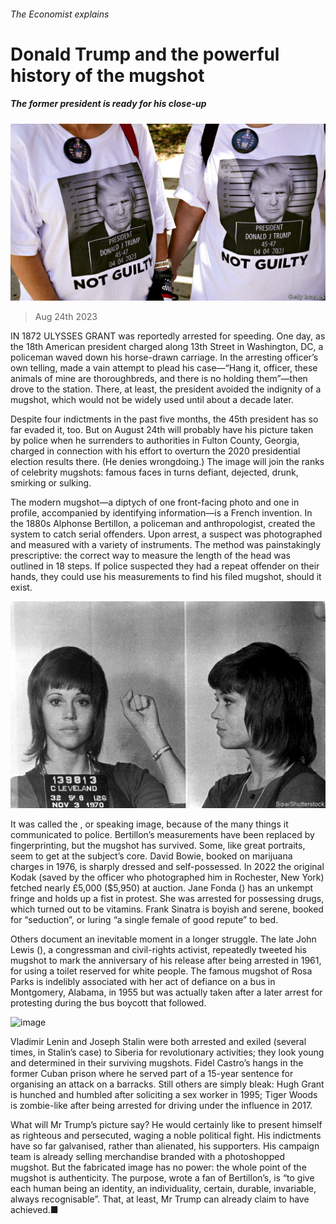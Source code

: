 ###### The Economist explains

# Donald Trump and the powerful history of the mugshot 

##### The former president is ready for his close-up 

![image](images/20230826_BLP504.jpg) 

> Aug 24th 2023 

IN 1872 ULYSSES GRANT was reportedly arrested for speeding. One day, as the 18th American president charged along 13th Street in Washington, DC, a policeman waved down his horse-drawn carriage. In the arresting officer’s own telling,  made a vain attempt to plead his case—“Hang it, officer, these animals of mine are thoroughbreds, and there is no holding them”—then drove to the station. There, at least, the president avoided the indignity of a mugshot, which would not be widely used until about a decade later. 

Despite four indictments in the past five months, the 45th president has so far evaded it, too. But on August 24th  will probably have his picture taken by police when he surrenders to authorities in Fulton County, Georgia, charged in connection with his effort to overturn the 2020 presidential election results there. (He denies wrongdoing.) The image will join the ranks of celebrity mugshots: famous faces in turns defiant, dejected, drunk, smirking or sulking. 

The modern mugshot—a diptych of one front-facing photo and one in profile, accompanied by identifying information—is a French invention. In the 1880s Alphonse Bertillon, a policeman and anthropologist, created the system to catch serial offenders. Upon arrest, a suspect was photographed and measured with a variety of instruments. The method was painstakingly prescriptive: the correct way to measure the length of the head was outlined in 18 steps. If police suspected they had a repeat offender on their hands, they could use his measurements to find his filed mugshot, should it exist.

![image](images/20230826_BLP505.jpg) 


It was called the , or speaking image, because of the many things it communicated to police. Bertillon’s measurements have been replaced by fingerprinting, but the mugshot has survived. Some, like great portraits, seem to get at the subject’s core. David Bowie, booked on marijuana charges in 1976, is sharply dressed and self-possessed. In 2022 the original Kodak (saved by the officer who photographed him in Rochester, New York) fetched nearly £5,000 ($5,950) at auction. Jane Fonda () has an unkempt fringe and holds up a fist in protest. She was arrested for possessing drugs, which turned out to be vitamins. Frank Sinatra is boyish and serene, booked for “seduction”, or luring “a single female of good repute” to bed. 

Others document an inevitable moment in a longer struggle. The late John Lewis (), a congressman and civil-rights activist, repeatedly tweeted his mugshot to mark the anniversary of his release after being arrested in 1961, for using a toilet reserved for white people. The famous mugshot of Rosa Parks is indelibly associated with her act of defiance on a bus in Montgomery, Alabama, in 1955 but was actually taken after a later arrest for protesting during the bus boycott that followed.

![image](images/20230826_BLP506.jpg) 


Vladimir Lenin and Joseph Stalin were both arrested and exiled (several times, in Stalin’s case) to Siberia for revolutionary activities; they look young and determined in their surviving mugshots. Fidel Castro’s hangs in the former Cuban prison where he served part of a 15-year sentence for organising an attack on a barracks. Still others are simply bleak: Hugh Grant is hunched and humbled after soliciting a sex worker in 1995; Tiger Woods is zombie-like after being arrested for driving under the influence in 2017. 

What will Mr Trump’s picture say? He would certainly like to present himself as righteous and persecuted, waging a noble political fight. His indictments have so far galvanised, rather than alienated, his supporters. His campaign team is already selling merchandise branded with a photoshopped mugshot. But the fabricated image has no power: the whole point of the mugshot is authenticity. The purpose, wrote a fan of Bertillon’s, is “to give each human being an identity, an individuality, certain, durable, invariable, always recognisable”. That, at least, Mr Trump can already claim to have achieved.■

